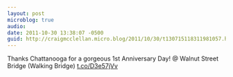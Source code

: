 ```yaml
---
layout: post
microblog: true
audio: 
date: 2011-10-30 13:38:07 -0500
guid: http://craigmcclellan.micro.blog/2011/10/30/t130715118311981057.html
---
```

Thanks Chattanooga for a gorgeous 1st Anniversary Day!  @ Walnut Street Bridge (Walking Bridge) [t.co/D3e57jVv](http://t.co/D3e57jVv)
